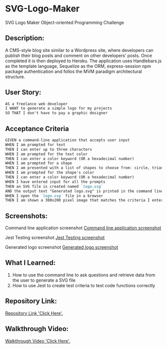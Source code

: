 # SVG-Logo-Maker
SVG Logo Maker Object-oriented Programming Challenge

## Description:
A CMS-style blog site similar to a Wordpress site, where developers can publish their blog posts and comment on other developers’ posts. Once completed it is then deployed to Heroku. The application uses Handlebars.js as the template language, Sequelize as the ORM, express-session npm package authentication and follos the MVM paradigm architectural structure.

## User Story:
```md
AS a freelance web developer
I WANT to generate a simple logo for my projects
SO THAT I don't have to pay a graphic designer
```

## Acceptance Criteria
```md
GIVEN a command-line application that accepts user input
WHEN I am prompted for text
THEN I can enter up to three characters
WHEN I am prompted for the text color
THEN I can enter a color keyword (OR a hexadecimal number)
WHEN I am prompted for a shape
THEN I am presented with a list of shapes to choose from: circle, triangle, and square
WHEN I am prompted for the shape's color
THEN I can enter a color keyword (OR a hexadecimal number)
WHEN I have entered input for all the prompts
THEN an SVG file is created named `logo.svg`
AND the output text "Generated logo.svg" is printed in the command line
WHEN I open the `logo.svg` file in a browser
THEN I am shown a 300x200 pixel image that matches the criteria I entered
```

## Screenshots:
Command line application screenshot
[Command line application screenshot](./img/Screenshot%202024-02-18%20153245.png)

Jest Testing screenshot
[Jest Testing screenshot](./img/Screenshot%202024-02-18%20153355.png)

Generated logo screenshot
[Generated logo screenshot](./img/Screenshot%202024-02-18%20153321.png)

## What I Learned:
1. How to use the command line to ask questions and retrieve data from the user to generate a SVG file
2. How to use Jest to create test criteria to test code functions correctly

## Repository Link:
[Repository Link 'Click Here'.](https://github.com/SPCSanti1990/SVG-Logo-Maker)

## Walkthrough Video:
[Walkthrough Video 'Click Here'.](https://drive.google.com/file/d/1D4gZxqNGp1YxaEfCt2xsJSZIogM-JoE0/view)